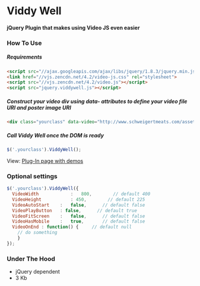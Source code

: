 # Viddy Well
#### jQuery Plugin that makes using Video JS even easier

### How To Use

##### Requirements
```html
<script src="//ajax.googleapis.com/ajax/libs/jquery/1.8.3/jquery.min.js"></script>
<link href="//vjs.zencdn.net/4.2/video-js.css" rel="stylesheet">
<script src="//vjs.zencdn.net/4.2/video.js"></script>
<script src="jquery.viddywell.js"></script>
```

##### Construct your video div using data- attributes to define your video file URI and poster image URI
```html
<div class="yourclass" data-video="http://www.schweigertmeats.com/assets/video/coldones.mp4" data-poster="http://www.schweigertmeats.com/assets/video/coldones.jpg"></div>
```

##### Call Viddy Well once the DOM is ready
```js
$('.yourclass').ViddyWell();
```

View: [Plug-In page with demos](http://inspiredroots.com/__devlab/2014/viddy-well/)

### Optional settings

```js
$('.yourclass').ViddyWell({
  VideoWidth			:	800,        // default 400
  VideoHeight			: 450,        // default 225
  VideoAutoStart	:	false,      // default false
  VideoPlayButton	: false,      // default true
  VideoFitScreen	:	false,      // default false 
  VideoHasMobile 	:	true,       // default false
  VideoOnEnd : function() {     // default null
    // do something
	}
});
```

### Under The Hood
- jQuery dependent
- 3 Kb
